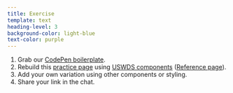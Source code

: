 ```yaml
---
title: Exercise
template: text
heading-level: 3
background-color: light-blue
text-color: purple
---
```


1. Grab our [CodePen boilerplate](https://codepen.io/pglevy/pen/abBgJbe).
1. Rebuild this [practice page](https://codepen.io/demijohnson1992/pen/MWoBQwQ) using [USWDS components](https://designsystem.digital.gov/components/overview/) ([Reference page](https://www.gsa.gov/reference/glossary)).
1. Add your own variation using other components or styling.
1. Share your link in the chat.